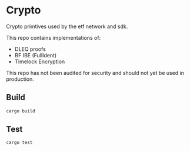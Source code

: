 # Crypto

Crypto primtives used by the etf network and sdk.

This repo contains implementations of:
- DLEQ proofs
- BF IBE (FullIdent)
- Timelock Encryption

This repo has not been audited for security and should not yet be used in production.

## Build

``` rust
cargo build
```

## Test

``` rust
cargo test
```
